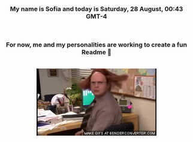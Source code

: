 


<div align="center">
<h3 >My name is Sofia and today is Saturday, 28 August, 00:43 GMT-4</h3><br>
<h3 >For now, me and my personalities are working to create a fun Readme 👋
</h3><br>
<img src='img/dwight.gif' alt='working...'/>
</div>
